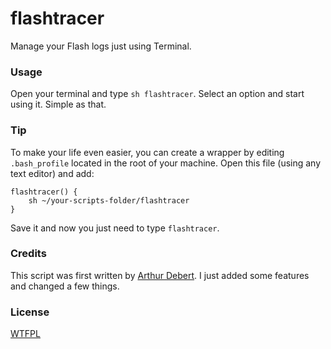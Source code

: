 [arthur_debert]: http://github.com/arthur-debert

# flashtracer

Manage your Flash logs just using Terminal.

### Usage ###
Open your terminal and type `sh flashtracer`. Select an option and start using it. Simple as that.

### Tip ###
To make your life even easier, you can create a wrapper by editing `.bash_profile` located in the root of your machine. Open this file (using any text editor) and add:

	flashtracer() {
		sh ~/your-scripts-folder/flashtracer
	}

Save it and now you just need to type `flashtracer`.

### Credits ###
This script was first written by [Arthur Debert][arthur_debert]. I just added some features and changed a few things.

### License ###
[WTFPL][license]

[arthur_debert]: http://github.com/arthur-debert
[license]: http://github.com/rafaelrinaldi/flashtracer/blob/master/license.txt